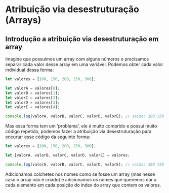 # Atribuição via desestruturação (Arrays)

## Introdução a atribuição via desestruturação em array

Imagine que possuímos um array com alguns números e precisamos separar cada valor desse array em uma variável. Podemos obter cada valor individual dessa forma:

```js
let valores = [100, 150, 200, 250, 300];

let valorA = valores[0];
let valorB = valores[1];
let valorC = valores[2];
let valorD = valores[3];
let valorE = valores[4];

console.log(valorA, valorB, valorC, valorD, valorE); // saída: 100 150 200 250 300
```

Mas essa forma tem um 'problema', ele é muito comprido e possui muito código repetido, podemos fazer a atribuição via desestruturação para encurtar esse código da seguinte forma:

```js
let valores = [100, 150, 200, 250, 300];

let [valorA, valorB, valorC, valorD, valorE] = valores;

console.log(valorA, valorB, valorC, valorD, valorE); // saída: 100 150 200 250 300
```

Adicionamos colchetes nos nomes como se fosse um array (mas nesse caso o array não é criado) e adicionamos os nomes que queremos dar a cada elemento em cada posição do index do array que contem os valores.
